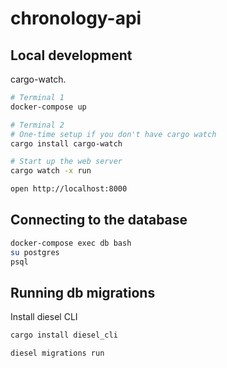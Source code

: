 # chronology-api

## Local development

cargo-watch.

```sh
# Terminal 1
docker-compose up

# Terminal 2
# One-time setup if you don't have cargo watch
cargo install cargo-watch

# Start up the web server
cargo watch -x run

open http://localhost:8000
```

## Connecting to the database

```sh
docker-compose exec db bash
su postgres
psql
```

## Running db migrations

Install diesel CLI

```sh
cargo install diesel_cli
```

```sh
diesel migrations run
```